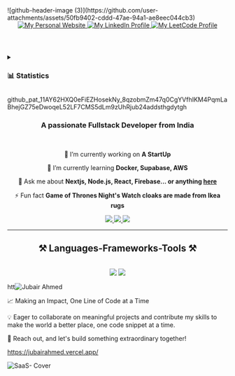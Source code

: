 


<!-- Thumbnail -->
<a href="https://jubairshaik.vercel.app/">
  <picture>
    <source media="(prefers-color-scheme: dark)" srcset="./header-dark.svg" />
    <source media="(prefers-color-scheme: light)" srcset="./header.svg" />
<!--     <img
      alt="jubairshaik | Freelancer · Cross-Platform Developer"
      src="./header.svg"
      width="100%"
    /> -->
  </picture>
</a>
<!-- End of Thumbnail -->
![github-header-image (3)](https://github.com/user-attachments/assets/50fb9402-cddd-47ae-94a1-ae8eec044cb3)



<!-- Links -->
<header>
  <div align="center">
    <a href="https://jubairshaik.vercel.app">
      <img
        alt="My Personal Website"
        src="https://img.shields.io/static/v1?color=%237733ff&label=Website&message=jubairshaik.dev&style=flat&logo=amp&logoColor=ffffff&labelColor=334155"
      />
    </a>
    <a href="https://linkedin.com/in/lironabutbul/">
      <img
        alt="My LinkedIn Profile"
        src="https://img.shields.io/badge/LinkedIn-lironabutbul-7733ff?style=flat&logo=linkedin&logoColor=ffffff&labelColor=334155"
      />
    </a>
    <!--     <a href="https://twitter.com/lironabutbul">
      <img alt="My Twitter Profile" src="https://img.shields.io/badge/Twitter-lironabutbul-7733ff?style=flat&logo=twitter&logoColor=ffffff&labelColor=334155">
      </a> -->
    <a href="https://leetcode.com/jubairshaik/">
      <img
        alt="My LeetCode Profile"
        src="https://img.shields.io/static/v1?color=%237733ff&label=LeetCode&message=@jubairshaik&style=flat&logo=leetcode&logoColor=ffffff&labelColor=334155"
      />
    </a>
    <!--     <a href="https://figma.com/@lironabutbul">
      <img alt="My Figma Community" src="https://img.shields.io/static/v1?color=%237733ff&label=Figma&message=@lironabutbul&style=flat&logo=figma&logoColor=ffffff&labelColor=334155">
      </a> -->
  </div>
</header>
<!-- End of Links -->

<!-- Statistics -->
<details>
  <summary>
    <h3>📊 Statistics</h3>
  </summary>
  <table align="center">
    <tr>
      <td colspan="2">
        <!-- Weekly profile views -->
        <a href="https://github.com/jubairshaik">
          <img
            align="left"
            alt="This week GitHub profile views"
            src="https://komarev.com/ghpvc/?username=jubairshaik&style=flat&color=7733ff&label=Weekly+GitHub+Profile+Views&abbreviated=true"
          />
        </a>
        <!-- End of Weekly profile views -->
        <!-- Sponsor @jubairshaik -->
        <a href="https://github.com/sponsors/jubairshaik">
          <img
            align="right"
            alt="Sponsor @jubairshaik"
            src="https://img.shields.io/static/v1?color=%237733ff&label=Sponsor&message=@jubairshaik&style=flat&logo=githubsponsors&logoColor=ffffff&labelColor=334155"
          />
        </a>
        <!-- End of Sponsor @jubairshaik -->
      </td>
    </tr>
    <!-- disable zebra striping -->
    <tr></tr>
    <tr>
      <td>
        <!--       <img width="567" height="1"> -->
        <!-- Most Used Language -->
        <a
          href="https://github.com/jubairshaik?tab=repositories&q=&type=&language=&sort=stargazers#gh-light-mode-only"
        >
          <img
            alt="jubairshaik's Most Used Languages"
            src="https://github-readme-stats.vercel.app/api/top-langs/?layout=compact&username=jubairshaik&show_icons=true&title_color=7733ff&icon_color=475569&text_color=475569&text_bold=false&count_private=true&bg_color=fffefe"
          />
        </a>
        <a
          href="https://github.com/jubairshaik?tab=repositories&q=&type=&language=&sort=stargazers#gh-dark-mode-only"
        >
          <img
            alt="jubairshaik's Most Used Languages"
            src="https://github-readme-stats.vercel.app/api/top-langs/?layout=compact&username=jubairshaik&show_icons=true&title_color=c4b5fd&icon_color=475569&bg_color=90,0f172a,1e293b&text_color=cbd5e1&border_color=1e293b&text_bold=false&count_private=true"
          />
        </a>
        <!-- End of Most Used Language -->
        <br />
        <!-- modified -->
        <!-- GitHub Stats -->
        <a
          href="https://github.com/jubairshaik?tab=repositories&q=&type=&language=&sort=stargazers#gh-light-mode-only"
        >
          <img
            alt="jubairshaik's GitHub Stats"
            src="https://github-readme-stats.vercel.app/api?username=jubairshaik&show_icons=true&title_color=7733FF&icon_color=475569&text_color=475569&text_bold=false&count_private=true&ring_color=7733ff&bg_color=fffefe"
          />
        </a>
        <a
          href="https://github.com/jubairshaik?tab=repositories&q=&type=&language=&sort=stargazers#gh-dark-mode-only"
        >
          <img
            alt="jubairshaik's GitHub Stats"
            src="https://github-readme-stats.vercel.app/api?username=jubairshaik&show_icons=true&title_color=c4b5fd&icon_color=475569&bg_color=90,0f172a,1e293b&text_color=cbd5e1&border_color=1e293b&text_bold=false&count_private=true&ring_color=7733ff"
          />
        </a>
        <!-- End of GitHub Stats -->
        <br />
        <!-- modified -->
        <!-- GitHub Streak Stats -->
        <a
          href="https://github.com/jubairshaik?tab=repositories&q=&type=&language=&sort=stargazers#gh-light-mode-only"
        >
          <img
            alt="jubairshaik's GitHub Streak Stats"
            src="https://streak-stats.demolab.com?user=jubairshaik&stroke=7733FF&ring=7733FF&fire=7733FF&currStreakNum=7733FF&sideNums=7733FF&currStreakLabel=475569&sideLabels=475569&dates=475569&excludeDaysLabel=475569&background=fffefe"
          />
        </a>
        <a
          href="https://github.com/jubairshaik?tab=repositories&q=&type=&language=&sort=stargazers#gh-dark-mode-only"
        >
          <img
            alt="jubairshaik's GitHub Streak Stats"
            src="https://streak-stats.demolab.com?user=jubairshaik&background=90%2c0f172a%2c1e293b&border=1e293b&stroke=c4b5fd&ring=7733FF&fire=7733FF&currStreakNum=c4b5fd&sideNums=c4b5fd&currStreakLabel=cbd5e1&sideLabels=cbd5e1&dates=cbd5e1&excludeDaysLabel=cbd5e1"
          />
        </a>
        <!-- End of GitHub Streak Stats -->
      </td>
      <td align="center">
        <!--       <img width="226" height="1"> -->
        <!-- Skills -->
        <a
          href="https://github.com/jubairshaik?tab=repositories&q=&type=&language=&sort=stargazers#gh-light-mode-only"
        >
          <img
            alt="jubairshaik's Skills"
            src="https://skillicons.dev/icons?i=c,html,java,js,md,py,ts,nextjs,react,nodejs,express,eclipse,pycharm,vscode,idea,appwrite,mongodb,css,sass,tailwind,materialui,ubuntu,git,figma,github,notion,postman,vite,vitest,vercel&perline=5&theme=light"
          />
        </a>
        <a
          href="https://github.com/jubairshaik?tab=repositories&q=&type=&language=&sort=stargazers#gh-dark-mode-only"
        >
          <img
            alt="jubairshaik's Skills"
            src="https://skillicons.dev/icons?i=c,html,java,js,md,py,ts,nextjs,react,nodejs,express,eclipse,pycharm,vscode,idea,appwrite,mongodb,css,sass,tailwind,materialui,ubuntu,git,figma,github,notion,postman,vite,vitest,vercel&perline=5"
          />
        </a>
        <!-- End of Skills -->
      </td>
    </tr>
    <!-- disable zebra striping -->
    <tr></tr>
    <tr>
      <br />
      <!--     <img width="793" height="1"> -->
      <td colspan="2">
        <!-- Contribution Graph -->
        <a
          href="https://github.com/jubairshaik?tab=repositories&q=&type=&language=&sort=stargazers#gh-light-mode-only"
        >
          <img
            alt="jubairshaik's Contribution Graph"
            src="https://github-readme-activity-graph.vercel.app/graph?username=jubairshaik&bg_color=fffefe&color=475569&line=7733FF&point=475569&hide_border=true&area=true&area_color=7733FF&height=370&border=10"
          />
        </a>
        <a
          href="https://github.com/jubairshaik?tab=repositories&q=&type=&language=&sort=stargazers#gh-dark-mode-only"
        >
          <img
            alt="jubairshaik's Contribution Graph"
            src="https://github-readme-activity-graph.vercel.app/graph?username=jubairshaik&bg_color=0f172a&color=cbd5e1&line=c4b5fd&point=475569&hide_border=true&area=true&area_color=c4b5fd&height=370&border=10"
          />
        </a>
        <!-- End of Contribution Graph -->
      </td>
    </tr>
  </table>
</details>
<!-- End of Statistics -->


 
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jub24addsthgdytgh
 
<h3 align="center">A passionate Fullstack Developer from India</h3>

<br/>

<div align="center">
 
 🔭 I’m currently working on **A StartUp**
 
 🌱 I’m currently learning **Docker, Supabase, AWS**

💬 Ask me about **Nextjs, Node.js, React, Firebase... or anything [here](https://github.com/salesp07/salesp07/issues)**

⚡ Fun fact **Game of Thrones Night's Watch cloaks are made from Ikea rugs**

 </div>
 
<div align="center"> 
  <a href="mailto:jubair.dev@gmail.com">
    <img src="https://img.shields.io/badge/Gmail-333333?style=for-the-badge&logo=gmail&logoColor=red" />
  </a>
  <a href="https://www.linkedin.com/in/imjubairahmed/" target="_blank">
    <img src="https://img.shields.io/badge/LinkedIn-0077B5?style=for-the-badge&logo=linkedin&logoColor=white" target="_blank" />
  </a>
  <a href="https://salesp07.github.io" target="_blank">
     <img src="https://img.shields.io/badge/Portfolio-FF5722?style=for-the-badge&logo=todoist&logoColor=white" target="_blank" /> <!-- sqlite, safari, google-chrome are other good icon options -->
  </a>
</div>

 <hr/>
 
<h2 align="center">⚒️ Languages-Frameworks-Tools ⚒️</h2>
<br/>
<div align="center">
    <img src="https://skillicons.dev/icons?i=react,bootstrap,mui,html,css,vscode,github,figma,tailwind,git" />
    <img src="https://skillicons.dev/icons?i=nodejs,python,javascript,typescript,express,firebase,mongodb,c,java,nextjs" /><br>
</div>




htt![Jubair Ahmed](https://tech-orbit.wontory.dev/api?title=Jubair%20Ahmed&tech=React,Next.js,Android,Kotlin,Tailwind%20CSS&size=700&duration=40)

 
 
<!--  ![snake animation](https://github.com/JubairShaik/JubairShaik/blob/output/github-contribution-grid-snake2.svg) -->
<!--   https://raw.githubusercontent.com/JubairShaik/JubairShaik/output/github-contribution-grid-snake.svg -->
 

 
📈 Making an Impact, One Line of Code at a Time

💡 Eager to collaborate on meaningful projects and contribute my skills to make the world a better place, one code snippet at a time.

📧 Reach out, and let's build something extraordinary together!

 https://jubairahmed.vercel.app/



![SaaS- Cover](https://github.com/JubairShaik/JubairShaik/assets/104702942/0e7b9b46-dfd9-4294-9e01-7460e7b77d31)


 

 

